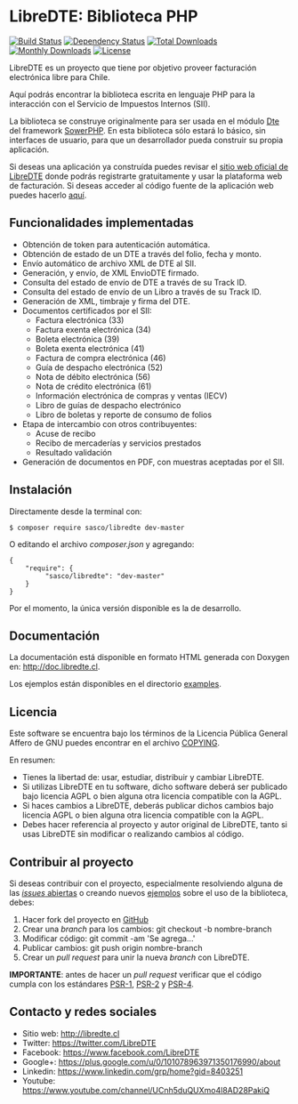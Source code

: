 LibreDTE: Biblioteca PHP
========================

[![Build Status](https://travis-ci.org/LibreDTE/libredte-lib.svg?branch=master)](https://travis-ci.org/LibreDTE/libredte-lib)
[![Dependency Status](https://www.versioneye.com/user/projects/56a98dbe7e03c7003db68c7c/badge.svg)](https://www.versioneye.com/user/projects/56a98dbe7e03c7003db68c7c)
[![Total Downloads](https://poser.pugx.org/sasco/libredte/downloads)](https://packagist.org/packages/sasco/libredte)
[![Monthly Downloads](https://poser.pugx.org/sasco/libredte/d/monthly)](https://packagist.org/packages/sasco/libredte)
[![License](https://poser.pugx.org/sasco/libredte/license)](https://packagist.org/packages/sasco/libredte)

LibreDTE es un proyecto que tiene por objetivo proveer facturación electrónica
libre para Chile.

Aquí podrás encontrar la biblioteca escrita en lenguaje PHP para la interacción
con el Servicio de Impuestos Internos (SII).

La biblioteca se construye originalmente para ser usada en el módulo
[Dte](https://github.com/LibreDTE/libredte-sowerphp) del framework
[SowerPHP](http://sowerphp.org). En esta biblioteca sólo estará lo básico, sin
interfaces de usuario, para que un desarrollador pueda construir su propia
aplicación.

Si deseas una aplicación ya construída puedes revisar el
[sitio web oficial de LibreDTE](http://libredte.cl) donde podrás registrarte
gratuitamente y usar la plataforma web de facturación. Si deseas acceder al
código fuente de la aplicación web puedes hacerlo
[aquí](https://github.com/LibreDTE/libredte-webapp).

Funcionalidades implementadas
-----------------------------

- Obtención de token para autenticación automática.
- Obtención de estado de un DTE a través del folio, fecha y monto.
- Envío automático de archivo XML de DTE al SII.
- Generación, y envío, de XML EnvioDTE firmado.
- Consulta del estado de envío de DTE a través de su Track ID.
- Consulta del estado de envío de un Libro a través de su Track ID.
- Generación de XML, timbraje y firma del DTE.
- Documentos certificados por el SII:
    - Factura electrónica (33)
    - Factura exenta electrónica (34)
    - Boleta electrónica (39)
    - Boleta exenta electrónica (41)
    - Factura de compra electrónica (46)
    - Guía de despacho electrónica (52)
    - Nota de débito electrónica (56)
    - Nota de crédito electrónica (61)
    - Información electrónica de compras y ventas (IECV)
    - Libro de guías de despacho electrónico
    - Libro de boletas y reporte de consumo de folios
- Etapa de intercambio con otros contribuyentes:
    - Acuse de recibo
    - Recibo de mercaderías y servicios prestados
    - Resultado validación
- Generación de documentos en PDF, con muestras aceptadas por el SII.

Instalación
-----------

Directamente desde la terminal con:

	$ composer require sasco/libredte dev-master

O editando el archivo *composer.json* y agregando:

	{
		"require": {
			 "sasco/libredte": "dev-master"
		}
	}

Por el momento, la única versión disponible es la de desarrollo.

Documentación
-------------

La documentación está disponible en formato HTML generada con Doxygen en:
<http://doc.libredte.cl>.

Los ejemplos están disponibles en el directorio
[examples](https://github.com/LibreDTE/libredte-lib/tree/master/examples).

Licencia
--------

Este software se encuentra bajo los términos de la Licencia Pública General
Affero de GNU puedes encontrar en el archivo
[COPYING](https://raw.githubusercontent.com/LibreDTE/libredte-lib/master/COPYING).

En resumen:

- Tienes la libertad de: usar, estudiar, distribuir y cambiar LibreDTE.
- Si utilizas LibreDTE en tu software, dicho software deberá ser publicado bajo
  licencia AGPL o bien alguna otra licencia compatible con la AGPL.
- Si haces cambios a LibreDTE, deberás publicar dichos cambios bajo licencia
  AGPL o bien alguna otra licencia compatible con la AGPL.
- Debes hacer referencia al proyecto y autor original de LibreDTE, tanto si usas
  LibreDTE sin modificar o realizando cambios al código.

Contribuir al proyecto
----------------------

Si deseas contribuir con el proyecto, especialmente resolviendo alguna de las
[*issues* abiertas](https://github.com/LibreDTE/libredte-lib/issues) o creando nuevos
[ejemplos](https://github.com/LibreDTE/libredte-lib/tree/master/examples) sobre el
uso de la biblioteca, debes:

1. Hacer fork del proyecto en [GitHub](https://github.com/LibreDTE/libredte-lib)
2. Crear una *branch* para los cambios: git checkout -b nombre-branch
3. Modificar código: git commit -am 'Se agrega...'
4. Publicar cambios: git push origin nombre-branch
5. Crear un *pull request* para unir la nueva *branch* con LibreDTE.

**IMPORTANTE**: antes de hacer un *pull request* verificar que el código
cumpla con los estándares [PSR-1](http://www.php-fig.org/psr/psr-1),
[PSR-2](http://www.php-fig.org/psr/psr-2) y
[PSR-4](http://www.php-fig.org/psr/psr-4).

Contacto y redes sociales
-------------------------

- Sitio web: <http://libredte.cl>
- Twitter: <https://twitter.com/LibreDTE>
- Facebook: <https://www.facebook.com/LibreDTE>
- Google+: <https://plus.google.com/u/0/101078963971350176990/about>
- Linkedin: <https://www.linkedin.com/grp/home?gid=8403251>
- Youtube: <https://www.youtube.com/channel/UCnh5duQUXmo4l8AD28PakiQ>
